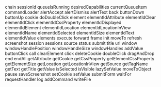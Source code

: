 chain
sessionId
queueIsRunning
desiredCapabilities
currentQueueItem
commandLoader
alertAccept
alertDismiss
alertText
back
buttonDown
buttonUp
cookie
doDoubleClick
element
elementIdAttribute
elementIdClear
elementIdClick
elementIdCssProperty
elementIdDisplayed
elementIdElement
elementIdLocation
elementIdLocationInView
elementIdName
elementIdSelected
elementIdSize
elementIdText
elementIdValue
elements
execute
forward
frame
init
moveTo
refresh
screenshot
session
sessions
source
status
submit
title
url
window
windowHandlePosition
windowHandleSize
windowHandles
addValue
buttonClick
call
clearElement
click
deleteCookie
doubleClick
dragAndDrop
end
endAll
getAttribute
getCookie
getCssProperty
getElementCssProperty
getElementSize
getLocation
getLocationInView
getSource
getTagName
getText
getTitle
getValue
isSelected
isVisible
lazySetValue
moveToObject
pause
saveScreenshot
setCookie
setValue
submitForm
waitFor
requestHandler
log
addCommand
writeFile

